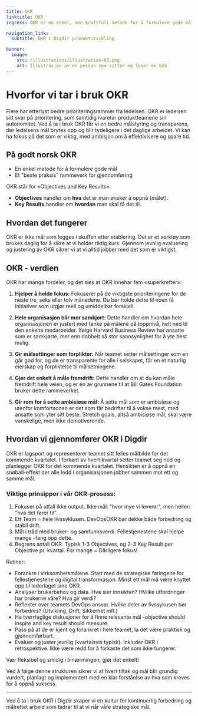 ```yaml
---
title: OKR
linktitle: OKR
ingress: OKR er en enkel, men kraftfull metode for å formulere gode mål, og sikrer at vi jobber målrettet i hele organisasjonen.

navigation_link:
  subtitle: OKR i Digdir produktutvikling

banner:
  image:
    src: /illustrations/illustration-03.png
    alt: Illustrasjon av en person som sitter og leser en bok
---
```


# Hvorfor vi tar i bruk OKR

Flere har etterlyst bedre prioriteringsrammer fra ledelsen. OKR er ledelsen sitt svar på prioritering, som samtidig ivaretar produktteamene sin autonomitet. Ved å ta i bruk OKR får vi en bedre målstyring og transparens, der ledelsens mål brytes opp og blir tydeligere i det daglige arbeidet. Vi kan ha fokus på det som er viktig, med ambisjon om å effektivisere og spare tid.

## På godt norsk OKR

- En enkel metode for å formulere gode mål
- Et "beste praksis" rammeverk for gjennomføring

OKR står for «Objectives and Key Results».

- **Objectives** handler om **hva** det er man ønsker å oppnå (målet).
- **Key Results** handler om **hvordan** man skal få det til.

## Hvordan det fungerer

OKR er ikke mål som legges i skuffen etter etablering. Det er et verktøy som brukes daglig for å sikre at vi holder riktig kurs. Gjennom jevnlig evaluering og justering av OKR sikrer vi at vi alltid jobber med det som er viktigst.

## OKR - verdien

OKR har mange fordeler, og det sies at OKR innehar fem «superkrefter»:

1. **Hjelper å holde fokus:** Fokuserer på de viktigste prioriteringene for de neste tre, seks eller tolv månedene. Du bør holde dette til noen få initiativer som utgjør reell og umiddelbar forskjell.

2. **Hele organisasjon blir mer samkjørt:** Dette handler om hvordan hele organisasjonen er justert med tanke på målene på toppnivå, helt ned til den enkelte medarbeider. Ifølge Harvard Business Review har ansatte som er samkjørte, mer enn dobbelt så stor sannsynlighet for å yte best mulig.

3. **Gir målsettinger som forplikter:** Når teamet setter målsettinger som en går god for, og de er transparente for alle i selskapet, får en et naturlig eierskap og forpliktelse til målsetningene.

4. **Gjør det enkelt å måle fremdrift:** Dette handler om at du kan måle fremdrift hele veien, og er en av grunnene til at Bill Gates Foundation bruker dette rammeverket.

5. **Gir rom for å sette ambisiøse mål:** Å sette mål som er ambisiøse og utenfor komfortsonen er det som får bedrifter til å vokse mest, med ansatte som yter sitt beste. Stretch goals, altså ambisiøse mål, skal være vanskelige, men ikke demotiverende.

## Hvordan vi gjennomfører OKR i Digdir

OKR er lagsport og representerer teamet sitt felles målbilde for det kommende kvartalet. I forkant av hvert kvartal setter teamet seg ned og planlegger OKR for det kommende kvartalet. Hensikten er å oppnå en snøball-effekt der alle ledd i organisasjonen jobber sammen mot ett og samme mål.

### Viktige prinsipper i vår OKR-prosess:

  1. Fokuser på utfall ikke output. Ikke mål: "hvor mye vi leverer", men heller: "hva det fører til".
  2. Ett Team = hele livssyklusen. DevOpsOKR bør dekke både forbedring og stabil drift.
  3. Mål i tråd med bruker- og samfunnsverdi. Fellestjenestene skal hjelpe mange -fang opp dette.
  4. Begrens antall OKR. Typisk 1-3 Objectives, og 2-3 Key Result per Objective pr. kvartal. For mange = Dårligere fokus!

  Rutiner:
- Forankre i virksomhetsmålene. Start med de strategiske føringene for fellestjenestene og digital transformasjon. Minst ett mål må være knyttet opp til lederlaget sine OKR.
- Analyser brukerbehov og data. Hva sier innsikten? HVilke utfordringer har brukerne våre? Hva gir verdi?
- Reflekter over teamets DevOps ansvar. Hvilke deler av livssykusen bør forbedres? (Utvikling, Drift, Sikkerhet mfl.)
- Ha tverrfaglige diskusjoner for å finne relevante mål -objective should inspire and key result should measure.
- Pass på at de er kjent og forankret i hele teamet, la det være praktisk og gjennomførbart.
- Evaluer og juster jevnlig (kvartalsvis typisk). Inkluder OKR i retrospektive. Ikke være redd for å forkaste det som ikke fungerer.
  
Vær fleksibel og smidig i tilnærmingen, gjør det enkelt!

Ved å følge denne strukturen sikrer vi at hvert tiltak og mål blir grundig vurdert, planlagt og implementert med en klar forståelse av hva som kreves for å oppnå suksess.

---

Ved å ta i bruk OKR i Digdir skaper vi en kultur for kontinuerlig forbedring og målrettet arbeid som bidrar til at vi når våre strategiske mål.
